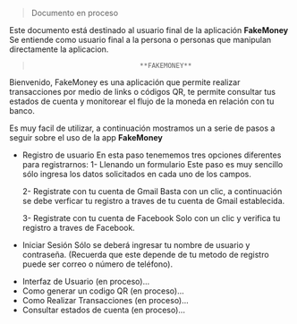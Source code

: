 > Documento en proceso

>
>
>
 Este documento está destinado al usuario final de la aplicación **FakeMoney**
 Se entiende como usuario final a la persona o personas que manipulan directamente la aplicacion.  
>
>
>                                **FAKEMONEY**

Bienvenido, FakeMoney es una aplicación que  permite realizar transacciones por medio de links o códigos QR, te permite consultar tus estados de cuenta y monitorear 
el flujo de la moneda en relación con tu banco.
>
>
Es muy facil de utilizar, a continuación  mostramos un a serie de pasos a seguir sobre el uso de la app **FakeMoney** 

- Registro de usuario
En esta paso tenememos tres opciones diferentes para registrarnos:
	1- Llenando un formulario
		Este paso es muy sencillo sólo ingresa los datos solicitados en cada uno de los campos.

	2- Registrate con tu cuenta de Gmail
		Basta con un clic, a continuación se debe verficar tu registro a traves de tu cuenta de Gmail establecida.
	
	3- Registrate con tu cuenta de Facebook
		Solo con un clic y verifica tu registro  a traves de Facebook.
>
>
>

- Iniciar Sesión
Sólo se deberá ingresar tu nombre de usuario y contraseña.
(Recuerda que este depende de tu metodo de registro puede ser correo o número de teléfono).	
>
>
- Interfaz de Usuario (en proceso)...
- Como generar un codigo QR (en proceso)...
- Como Realizar Transacciones (en proceso)...
- Consultar estados de cuenta (en proceso)...
>
>
>
>

